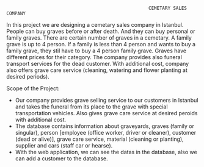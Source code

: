                                                         CEMETARY SALES COMPANY

In this project we are designing a cemetary sales company in Istanbul. People can buy graves before or after death. And they can buy personal or family graves. There are certain number of graves in a cemetary. A family grave is up to 4 person. If a family is less than 4 person and wants to buy a family grave, they stil have to buy a 4 person family grave. Graves have different prices for their category. 
The company provides also funeral transport services for the dead customer.
With additional cost, company also offers grave care service (cleaning, watering and flower planting at desired periods).

Scope of the Project:

* Our company provides grave selling service to our customers in Istanbul and takes the funeral from its place to the grave with special transportation vehicles. Also gives grave care service at desired peroids with additional cost.
* The database contains information about graveyards, graves (family or singular), person [employee (office worker, driver or cleaner), customer (dead or alive)], grave care service, material (cleaning or planting), supplier and cars (staff car or hearse).
* With the web application, we can see the datas in the database, also we can add a customer to the database.